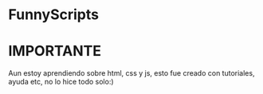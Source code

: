 # FunnyScripts
# IMPORTANTE
Aun estoy aprendiendo sobre html, css y js, esto fue creado con tutoriales, ayuda etc, no lo hice todo solo:)
